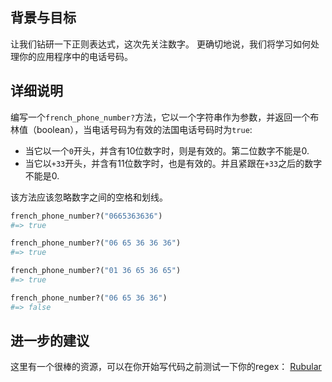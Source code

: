 
## 背景与目标

让我们钻研一下正则表达式，这次先关注数字。
更确切地说，我们将学习如何处理你的应用程序中的电话号码。

## 详细说明

编写一个`french_phone_number?`方法，它以一个字符串作为参数，并返回一个布林值（boolean），当电话号码为有效的法国电话号码时为`true`:

- 当它以一个`0`开头，并含有10位数字时，则是有效的。第二位数字不能是0.
- 当它以`+33`开头，并含有11位数字时，也是有效的。并且紧跟在`+33`之后的数字不能是0.

该方法应该忽略数字之间的空格和划线。

```ruby
french_phone_number?("0665363636")
#=> true

french_phone_number?("06 65 36 36 36")
#=> true

french_phone_number?("01 36 65 36 65")
#=> true

french_phone_number?("06 65 36 36")
#=> false
```

## 进一步的建议

这里有一个很棒的资源，可以在你开始写代码之前测试一下你的regex：
[Rubular](http://rubular.com/)
